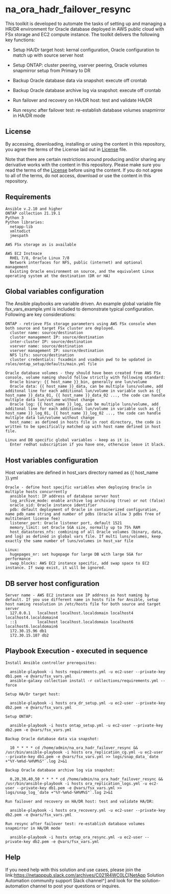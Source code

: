 na_ora_hadr_failover_resync
=========

This toolkit is developed to automate the tasks of setting up and managing a HR/DR environment for Oracle database deployed in AWS public cloud with FSx storage and EC2 compute instance. The toolkit delivers the following key functions:

- Setup HA/Dr target host: kernal configuration, Oracle configuration to match up with source server host

- Setup ONTAP: cluster peering, vserver peering, Oracle volumes snapmirror setup from Primary to DR

- Backup Oracle database data via snapshot: execute off crontab

- Backup Oracle database archive log via snapshot: execute off crontab

- Run failover and recovery on HA/DR host: test and validate HA/DR 

- Run resync after failover test: re-establish database volumes snapmirror in HA/DR mode

License
-------

By accessing, downloading, installing or using the content in this repository, you agree the terms of the License laid out in [License](LICENSE.TXT) file.

Note that there are certain restrictions around producing and/or sharing any derivative works with the content in this repository. Please make sure you read the terms of the [License](LICENSE.TXT) before using the content. If you do not agree to all of the terms, do not access, download or use the content in this repository.

Requirements
------------

    Ansible v.2.10 and higher
    ONTAP collection 21.19.1
    Python 3
    Python libraries:
      netapp-lib
      xmltodict
      jmespath
  
    AWS FSx storage as is available
  
    AWS EC2 Instnace
      RHEL 7/8, Oracle Linux 7/8
      Network interfaces for NFS, public (internet) and optional management
      Existing Oracle environment on source, and the equivalent Linux operating system at the destination (DR or HA)
  
Global variables configuration
------------ 

The Ansible playbooks are variable driven. An example global variable file fsx_vars_example.yml is included to demonstrate typical configuration. Following are key considerations: 

    ONTAP - retrieve FSx storage parameters using AWS FSx console when both source and target FSx cluster are deployed.
      cluster name: source/destination
      cluster management IP: source/destination
      inter-cluster IP: source/destination
      vserver name: source/destination
      vserver management IP: source/destination
      NFS lifs: source/destination
      cluster credentials: fsxadmin and vsadmin pwd to be updated in roles/ontap_setup/defaults/main.yml file
  
    Oracle database volumes - they should have been created from AWS FSx console, volume naming should follow strictly with following standard: 
      Oracle binary: {{ host_name }}_bin, generally one lun/volume
      Oracle data: {{ host_name }}_data, can be multiple luns/volume, add additonal line for each additional lun/volume in variable such as {{ host_name }}_data_01, {{ host_name }}_data_02 ..., the code can handle multiple data lun/volume without change
      Oracle log: {{ host_name }}_log, can be multiple luns/volume, add additonal line for each additional lun/volume in variable such as {{ host_name }}_log_01, {{ host_name }}_log_02 ..., the code can handle multiple data lun/volume without change
  	  host_name: as defined in hosts file in root directory, the code is written to be specifically matched up with host name defined in host file.
      
    Linux and DB specific global variables - keep as it is.
      Enter redhat subscription if you have one, otherwise leave it black.
       
Host variables configuration
---------

Host variables are defined in host_vars directory named as {{ host_name }}.yml

    Oracle - define host specific variables when deploying Oracle in multiple hosts concurrently
      ansible_host: IP address of database server host
      log_archive_mode: enable archive log archiving (true) or not (false)
      oracle_sid: Oracle instance identifier
      pdb: default deployment of Oracle in containerized configuration, name pdb_name string and number of pdbs (Oracle allow 3 pdbs free of multitenant license fee)
      listener_port: Oracle listener port, default 1521
      memory_limit: set Oracle SGA size, normally up to 75% RAM
      host_datastores_nfs: combining of all Oracle volumes (binary, data, and log) as defined in global vars file. If multi luns/volumes, keep exactly the same number of luns/volumes in host_var file
    
    Linux:
      hugepages_nr: set hugepage for large DB with large SGA for performance
      swap_blocks: AWS EC2 instance specific, add swap space to EC2 instance. If swap exist, it will be ignored.
      
DB server host configuration
---------

    Server name - AWS EC2 instance use IP address as host naming by default. If you use different name in hosts file for Ansible, setup host naming resolution in /etc/hosts file for both source and target server
      127.0.0.1   localhost localhost.localdomain localhost4 localhost4.localdomain4
      ::1         localhost localhost.localdomain localhost6 localhost6.localdomain6
      172.30.15.96 db1
      172.30.15.107 db2
      
Playbook Execution - executed in sequence
---------

    Install Ansible controller prerequsites:
    
      ansible-playbook -i hosts requirements.yml -u ec2-user --private-key db1.pem -e @vars/fsx_vars.yml
      ansible-galaxy collection install -r collections/requirements.yml --force
      
    Setup HA/Dr target host:
     
      ansible-playbook -i hosts ora_dr_setup.yml -u ec2-user --private-key db2.pem -e @vars/fsx_vars.yml
      
    Setup ONTAP:
    
      ansible-playbook -i hosts ontap_setup.yml -u ec2-user --private-key db2.pem -e @vars/fsx_vars.yml
      
    Backup Oracle database data via snapshot:
      
      10 * * * * cd /home/admin/na_ora_hadr_failover_resync && /usr/bin/ansible-playbook -i hosts ora_replication_cg.yml -u ec2-user --private-key db1.pem -e @vars/fsx_vars.yml >> logs/snap_data_`date +"%Y-%m%d-%H%M%S"`.log 2>&1
    
    Backup Oracle database archive log via snapshot:
    
      0,20,30,40,50 * * * * cd /home/admin/na_ora_hadr_failover_resync && /usr/bin/ansible-playbook -i hosts ora_replication_logs.yml -u ec2-user --private-key db1.pem -e @vars/fsx_vars.yml >> logs/snap_log_`date +"%Y-%m%d-%H%M%S"`.log 2>&1
    
    Run failover and recovery on HA/DR host: test and validate HA/DR:
    
      ansible-playbook -i hosts ora_recovery.yml -u ec2-user --private-key db2.pem -e @vars/fsx_vars.yml
    
    Run resync after failover test: re-establish database volumes snapmirror in HA/DR mode
    
      ansible-playbook -i hosts ontap_ora_resync.yml -u ec2-user --private-key db2.pem -e @vars/fsx_vars.yml
          
Help
---------

If you need help with this solution and use cases, please join the link:https://netapppub.slack.com/archives/C021R4WC0LC[NetApp Solution Automation community support Slack channel^] and look for the solution-automation channel to post your questions or inquires.
      
